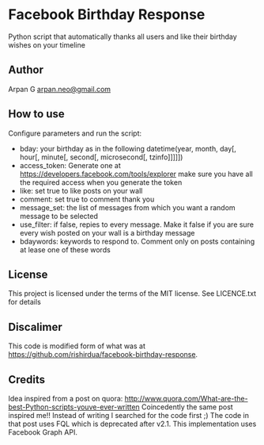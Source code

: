 Facebook Birthday Response
=========================
Python script that automatically thanks all users and like their birthday wishes on your timeline


Author
------
Arpan G <arpan.neo@gmail.com>


How to use
------------
Configure parameters and run the script:
- bday: your birthday as in the following datetime(year, month, day[, hour[, minute[, second[, microsecond[, tzinfo]]]]])
- access_token: Generate one at https://developers.facebook.com/tools/explorer make sure you have all the required access when you generate the token
- like: set true to like posts on your wall
- comment: set true to comment thank you
- message_set: the list of messages from which you want a random message to be selected
- use_filter: if false, repies to every message. Make it false if you are sure every wish posted on your wall is a birthday message
- bdaywords: keywords to respond to. Comment only on posts containing at lease one of these words


License
-------
This project is licensed under the terms of the MIT license. See LICENCE.txt for details


Discalimer
----------
This code is modified form of what was at https://github.com/rishirdua/facebook-birthday-response.

Credits
-------

Idea inspired from a post on quora: http://www.quora.com/What-are-the-best-Python-scripts-youve-ever-written
Coincedently the same post inspired me!! Instead of writing I searched for the code first ;)
The code in that post uses FQL which is deprecated after v2.1. This implementation uses Facebook Graph API.
